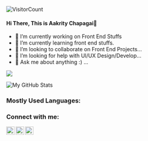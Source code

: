 ![VisitorCount](https://profile-counter.glitch.me/{aakrity17}/count.svg)

#### Hi There, This is Aakrity Chapagai👋

- 🔭 I’m currently working on Front End Stuffs
- 🌱 I’m currently learning front end stuffs.
- 👯 I’m looking to collaborate on Front End Projects...
- 🤔 I’m looking for help with UI/UX Design/Develop...
- 💬 Ask me about anything :) ...

<img src="https://github-profile-trophy.vercel.app/?username=aakrity17&theme=dracula&column=3&margin-w=15&margin-h=15%20(https://github.com/ryo-ma/github-profile-trophy)(https://github.com/ryo-ma/github-profile-trophy (https://github.com/ryo-ma/github-profile-trophy)">


![My GitHub Stats](https://github-readme-stats.vercel.app/api?username=aakrity17&show_icons=true&theme=tokyonight)

### Mostly Used Languages:


### Connect with me:

[<img align="left" alt="aakrity17 | LinkedIn" width="22px" src="https://cdn.jsdelivr.net/npm/simple-icons@v3/icons/linkedin.svg" />](https://linkedin.com/in/aakrity17)
[<img align="left" alt="aakrity17| Twitter" width="22px" src="https://cdn.jsdelivr.net/npm/simple-icons@v3/icons/twitter.svg" />](https://twitter.com/Aakrity17)
[<img align="left" alt="aakrity.chapagai| Facebook" width="22px" src="https://cdn.jsdelivr.net/npm/simple-icons@v3/icons/facebook.svg" />](https://facebook.com//aakrity.chapagai)
<br />
